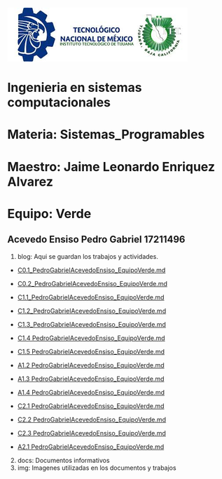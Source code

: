 ![logo](/img/logo.jpg)
# Ingenieria en sistemas computacionales
# Materia: Sistemas_Programables
# Maestro: Jaime Leonardo Enriquez Alvarez
# Equipo: Verde
## Acevedo Ensiso Pedro Gabriel 17211496
1. blog: Aqui se guardan los trabajos y actividades.

+ [C0.1_PedroGabrielAcevedoEnsiso_EquipoVerde.md](blog/C0.1_PedroGabrielacevedoEnsiso_EquipoVerde.md)

+ [C0.2_PedroGabrielAcevedoEnsiso_EquipoVerde.md](blog/C0.2_PedroGabrielAcevedoEnsiso_Equipo_Verde.md)

+ [C1.1_PedroGabrielAcevedoEnsiso_EquipoVerde.md](blog/C1.1_PedroGabrielAcevedoEnsiso_EquipoVerde.md)

+ [C1.2_PedroGabrielAcevedoEnsiso_EquipoVerde.md](blog/C1.2_PedroGabrielAcevedoEnsiso_Verde.md)

+ [C1.3_PedroGabrielAcevedoEnsiso_EquipoVerde.md](blog/C1.3_PedroGabrielAcevedoEnsiso_Verde.md)

+ [C1.4 PedroGabrielAcevedoEnsiso_EquipoVerde.md](blog/C1.4_PedroGabrielAcevedoEnsiso_EquipoVerde.md)

+ [C1.5 PedroGabrielAcevedoEnsiso_EquipoVerde.md](blog/C1.5_PedroGabrielAcevedoEnsiso_EquipoVerde.md)

+ [A1.2 PedroGabrielAcevedoEnsiso_EquipoVerde.md](blog/A1.2_PedroGabrielAcevedoEnsiso_EquipoVerde.md)

+ [A1.3 PedroGabrielAcevedoEnsiso_EquipoVerde.md](blog/A1.3_PedroGabrielAcevedoEnsiso_EquipoVerde.md)

+ [A1.4 PedroGabrielAcevedoEnsiso_EquipoVerde.md](blog/A1.4_PedroGabrielAcevedoEnsiso_EquipoVerde.md)

+ [C2.1 PedroGabrielAcevedoEnsiso_EquipoVerde.md](blog/C2.1_PedroGabrielAcevedoEnsiso_EquipoVerde.md)

+ [C2.2 PedroGabrielAcevedoEnsiso_EquipoVerde.md](blog/C2.2_PedroGabrielacevedoEnsiso_EquipoVerde.md)

+ [C2.3 PedroGabrielAcevedoEnsiso_EquipoVerde.md](blog/C2.3_PedroGabrielAcevedoEnsiso_EquipoVerde.md)

+ [A2.1 PedroGabrielAcevedoEnsiso_EquipoVerde.md](blog/A2.1_PedroGabrielAcevedoEnsiso_EquipoVerde.md)

2. docs: Documentos informativos
3. img: Imagenes utilizadas en los documentos y trabajos
